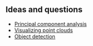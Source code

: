 ## Ideas and questions
- [Principal component analysis](pca/principal_component_analysis.md)
- [Visualizing point clouds](visualizing_pointclouds.md)
- [Object detection](object_detection/object_detection.md)